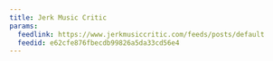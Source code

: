 ```yaml
---
title: Jerk Music Critic
params:
  feedlink: https://www.jerkmusiccritic.com/feeds/posts/default
  feedid: e62cfe876fbecdb99826a5da33cd56e4
---
```

